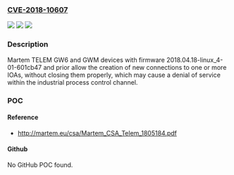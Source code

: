 ### [CVE-2018-10607](https://cve.mitre.org/cgi-bin/cvename.cgi?name=CVE-2018-10607)
![](https://img.shields.io/static/v1?label=Product&message=TELEM%20GWM&color=blue)
![](https://img.shields.io/static/v1?label=Version&message=n%2Fa&color=blue)
![](https://img.shields.io/static/v1?label=Vulnerability&message=UNCONTROLLED%20RESOURCE%20CONSUMPTION%20('RESOURCE%20EXHAUSTION')%20CWE-400&color=brighgreen)

### Description

Martem TELEM GW6 and GWM devices with firmware 2018.04.18-linux_4-01-601cb47 and prior allow the creation of new connections to one or more IOAs, without closing them properly, which may cause a denial of service within the industrial process control channel.

### POC

#### Reference
- http://martem.eu/csa/Martem_CSA_Telem_1805184.pdf

#### Github
No GitHub POC found.

